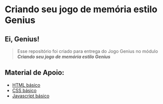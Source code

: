 # Criando seu jogo de memória estilo Genius

## Ei, Genius!

>Esse repositório foi criado para entrega do Jogo Genius no módulo ***Criando seu jogo de memória estilo Genius***

## Material de Apoio:

* [HTML básico](https://www.w3schools.com/html/)
* [CSS básico](https://developer.mozilla.org/pt-BR/docs/Web/CSS)
* [Javascript básico](https://developer.mozilla.org/pt-BR/docs/Web/JavaScript)